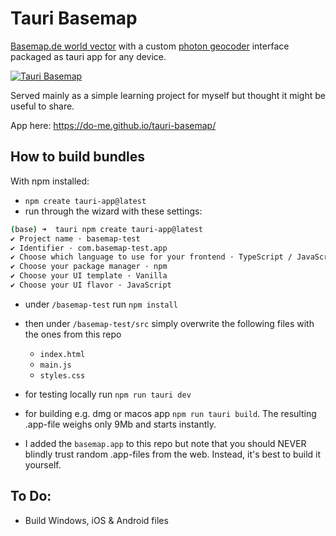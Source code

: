 # Tauri Basemap
[Basemap.de world vector](https://basemap.de/produkte-und-dienste/web-vektor-world/) with a custom [photon geocoder](https://photon.komoot.io/) interface packaged as tauri app for any device. 

[![Tauri Basemap](https://github.com/user-attachments/assets/399fc3aa-9046-4bc9-820c-4d3887f9f619)](https://www.youtube.com/watch?v=b0tNk9DrmFs)

Served mainly as a simple learning project for myself but thought it might be useful to share. 

App here: https://do-me.github.io/tauri-basemap/

## How to build bundles 

With npm installed: 

- `npm create tauri-app@latest`
- run through the wizard with these settings: 

```bash
(base) ➜  tauri npm create tauri-app@latest
✔ Project name · basemap-test
✔ Identifier · com.basemap-test.app
✔ Choose which language to use for your frontend · TypeScript / JavaScript - (pnpm, yarn, npm, deno, bun)
✔ Choose your package manager · npm
✔ Choose your UI template · Vanilla
✔ Choose your UI flavor · JavaScript
```

- under `/basemap-test` run `npm install`
- then under `/basemap-test/src` simply overwrite the following files with the ones from this repo
  - `index.html`
  - `main.js`
  - `styles.css`

- for testing locally run `npm run tauri dev`
- for building e.g. dmg or macos app `npm run tauri build`. The resulting .app-file weighs only 9Mb and starts instantly.
- I added the `basemap.app` to this repo but note that you should NEVER blindly trust random .app-files from the web. Instead, it's best to build it yourself.

## To Do: 
- Build Windows, iOS & Android files




